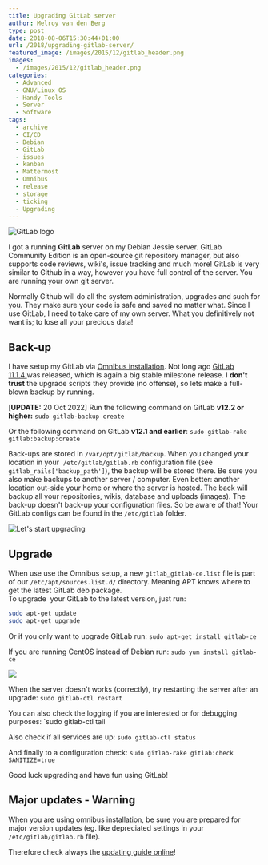 ```yaml
---
title: Upgrading GitLab server
author: Melroy van den Berg
type: post
date: 2018-08-06T15:30:44+01:00
url: /2018/upgrading-gitlab-server/
featured_image: /images/2015/12/gitlab_header.png
images:
  - /images/2015/12/gitlab_header.png
categories:
  - Advanced
  - GNU/Linux OS
  - Handy Tools
  - Server
  - Software
tags:
  - archive
  - CI/CD
  - Debian
  - GitLab
  - issues
  - kanban
  - Mattermost
  - Omnibus
  - release
  - storage
  - ticking
  - Upgrading
---
```


![GitLab logo](/images/2015/12/gitlab_logo.png)

I got a running **GitLab** server on my Debian Jessie server. GitLab Community Edition is an open-source git repository manager, but also supports code reviews, wiki's, issue tracking and much more! GitLab is very similar to Github in a way, however you have full control of the server. You are running your own git server.

Normally Github will do all the system administration, upgrades and such for you. They make sure your code is safe and saved no matter what. Since I use GitLab, I need to take care of my own server. What you definitively not want is; to lose all your precious data!

## Back-up

I have setup my GitLab via [Omnibus installation](https://about.gitlab.com/downloads/#debian8). Not long ago [GitLab 11.1.4 ](https://about.gitlab.com/2018/07/31/gitlab-11-1-4-released/)was released, which is again a big stable milestone release. I **don't trust** the upgrade scripts they provide (no offense), so lets make a full-blown backup by running.

[**UPDATE:** 20 Oct 2022] Run the following command on GitLab **v12.2 or higher:** `sudo gitlab-backup create`

Or the following command on GitLab **v12.1 and earlier**: `sudo gitlab-rake gitlab:backup:create`

Back-ups are stored in `/var/opt/gitlab/backup`. When you changed your location in your  `/etc/gitlab/gitlab.rb` configuration file (see `gitlab_rails['backup_path']`), the backup will be stored there. Be sure you also make backups to another server / computer. Even better: another location out-side your home or where the server is hosted. The back will backup all your repositories, wikis, database and uploads (images). The back-up doesn't back-up your configuration files. So be aware of that! Your GitLab configs can be found in the `/etc/gitlab` folder.

![Let's start upgrading](/images/2015/12/gitlab_text.png "Let's start upgrading")

## Upgrade

When use use the Omnibus setup, a new `gitlab_gitlab-ce.list` file is part of our `/etc/apt/sources.list.d/` directory. Meaning APT knows where to get the latest GitLab deb package.  
To upgrade  your GitLab to the latest version, just run:

```sh
sudo apt-get update
sudo apt-get upgrade
```

Or if you only want to upgrade GitLab run: `sudo apt-get install gitlab-ce`

If you are running CentOS instead of Debian run: `sudo yum install gitlab-ce`

![](/images/2015/12/Schermafdruk-van-2018-08-06-16-18-50.png)

When the server doesn't works (correctly), try restarting the server after an upgrade: `sudo gitlab-ctl restart`

You can also check the logging if you are interested or for debugging purposes: `sudo gitlab-ctl tail

Also check if all services are up: `sudo gitlab-ctl status`

And finally to a configuration check: `sudo gitlab-rake gitlab:check SANITIZE=true`

Good luck upgrading and have fun using GitLab!

## Major updates - Warning

When you are using omnibus installation, be sure you are prepared for major version updates (eg. like depreciated settings in your `/etc/gitlab/gitlab.rb` file).

Therefore check always the [updating guide online](https://docs.gitlab.com/omnibus/update/)!
